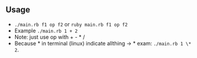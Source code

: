 ## Usage
- `./main.rb f1 op f2` or `ruby main.rb f1 op f2`
- Example `./main.rb 1 + 2`
- Note: just use op with + - * /
- Because * in terminal (linux) indicate allthing -> \* exam: `./main.rb 1 \* 2`.
